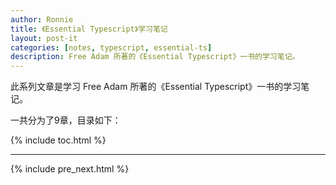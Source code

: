 ```yaml
---
author: Ronnie
title: 《Essential Typescript》学习笔记
layout: post-it
categories: [notes, typescript, essential-ts]
description: Free Adam 所著的《Essential Typescript》一书的学习笔记。
---
```


此系列文章是学习 Free Adam 所著的《Essential Typescript》一书的学习笔记。

一共分为了9章，目录如下：

{% include toc.html %}

---

{% include pre_next.html %}
